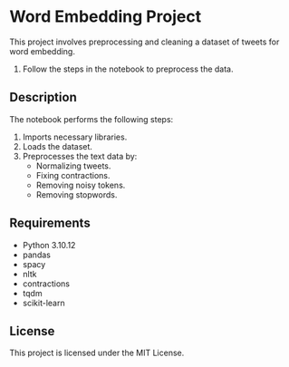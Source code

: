 # Word Embedding Project

This project involves preprocessing and cleaning a dataset of tweets for word embedding.

1. Follow the steps in the notebook to preprocess the data.

## Description

The notebook performs the following steps:
1. Imports necessary libraries.
2. Loads the dataset.
3. Preprocesses the text data by:
    - Normalizing tweets.
    - Fixing contractions.
    - Removing noisy tokens.
    - Removing stopwords.

## Requirements
- Python 3.10.12
- pandas
- spacy
- nltk
- contractions
- tqdm
- scikit-learn

## License

This project is licensed under the MIT License.
